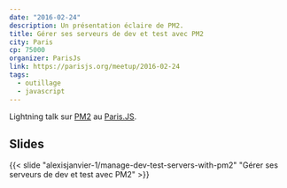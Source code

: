 ```yaml
---
date: "2016-02-24"
description: Un présentation éclaire de PM2.
title: Gérer ses serveurs de dev et test avec PM2
city: Paris
cp: 75000
organizer: ParisJs
link: https://parisjs.org/meetup/2016-02-24
tags:
  - outillage
  - javascript
---
```


Lightning talk sur [PM2](https://pm2.keymetrics.io/) au [Paris.JS](https://parisjs.org/meetup/2016-02-24).    

## Slides

{{< slide "alexisjanvier-1/manage-dev-test-servers-with-pm2" "Gérer ses serveurs de dev et test avec PM2" >}}
